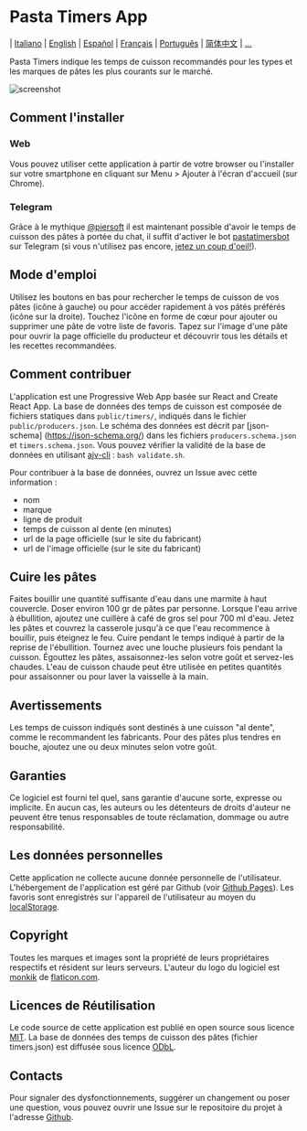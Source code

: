 # Pasta Timers App

| [Italiano](https://github.com/jenkin/pasta-timers-app/blob/master/README.md) | [English](https://github.com/jenkin/pasta-timers-app/blob/master/README-en.md) | [Español](https://github.com/jenkin/pasta-timers-app/blob/master/README-es.md) | [Français](https://github.com/jenkin/pasta-timers-app/blob/master/README-fr.md) | [Português](https://github.com/jenkin/pasta-timers-app/blob/master/README-pt.md) | [简体中文](https://github.com/jenkin/pasta-timers-app/blob/master/README-zh_HANS.md) | [...](https://github.com/jenkin/pasta-timers-app/issues/15)

Pasta Timers indique les temps de cuisson recommandés pour les types et les marques de pâtes les plus courants sur le marché.

![screenshot](https://repository-images.githubusercontent.com/214686946/4b0a8980-ed27-11e9-827f-88954c137291)

## Comment l'installer

### Web

Vous pouvez utiliser cette application à partir de votre browser ou l'installer sur votre smartphone en cliquant sur Menu > Ajouter à l'écran d'accueil (sur Chrome).

### Telegram

Grâce à le mythique [@piersoft](https://github.com/piersoft) il est maintenant possible d'avoir le temps de cuisson des pâtes à portée du chat, il suffit d'activer le bot [pastatimersbot](https://t.me/pastatimersbot) sur Telegram (si vous n'utilisez pas encore, [jetez un coup d'oeil!](https://telegram.org/)).

## Mode d'emploi

Utilisez les boutons en bas pour rechercher le temps de cuisson de vos pâtes (icône à gauche) ou pour accéder rapidement à vos pâtés préférés (icône sur la droite).
Touchez l'icône en forme de cœur pour ajouter ou supprimer une pâte de votre liste de favoris.
Tapez sur l'image d'une pâte pour ouvrir la page officielle du producteur et découvrir tous les détails et les recettes recommandées.

## Comment contribuer

L'application est une Progressive Web App basée sur React and Create React App.
La base de données des temps de cuisson est composée de fichiers statiques dans `public/timers/`, indiqués dans le fichier `public/producers.json`.
Le schéma des données est décrit par [json-schema] (https://json-schema.org/) dans les fichiers `producers.schema.json` et `timers.schema.json`.
Vous pouvez vérifier la validité de la base de données en utilisant [ajv-cli](https://github.com/jessedc/ajv-cli) : `bash validate.sh`.

Pour contribuer à la base de données, ouvrez un Issue avec cette information :

* nom
* marque
* ligne de produit
* temps de cuisson al dente (en minutes)
* url de la page officielle (sur le site du fabricant)
* url de l'image officielle (sur le site du fabricant)

## Cuire les pâtes

Faites bouillir une quantité suffisante d'eau dans une marmite à haut couvercle.
Doser environ 100 gr de pâtes par personne.
Lorsque l'eau arrive à ébullition, ajoutez une cuillère à café de gros sel pour 700 ml d'eau.
Jetez les pâtes et couvrez la casserole jusqu'à ce que l'eau recommence à bouillir, puis éteignez le feu.
Cuire pendant le temps indiqué à partir de la reprise de l'ébullition.
Tournez avec une louche plusieurs fois pendant la cuisson.
Égouttez les pâtes, assaisonnez-les selon votre goût et servez-les chaudes.
L'eau de cuisson chaude peut être utilisée en petites quantités pour assaisonner ou pour laver la vaisselle à la main.

## Avertissements

Les temps de cuisson indiqués sont destinés à une cuisson "al dente", comme le recommandent les fabricants.
Pour des pâtes plus tendres en bouche, ajoutez une ou deux minutes selon votre goût.

## Garanties

Ce logiciel est fourni tel quel, sans garantie d'aucune sorte, expresse ou implicite.
En aucun cas, les auteurs ou les détenteurs de droits d'auteur ne peuvent être tenus responsables de toute réclamation, dommage ou autre responsabilité.

## Les données personnelles

Cette application ne collecte aucune donnée personnelle de l'utilisateur.
L'hébergement de l'application est géré par Github (voir <a href="https://pages.github.com/" rel="noopener noreferrer" target="_blank">Github Pages</a>).
Les favoris sont enregistrés sur l'appareil de l'utilisateur au moyen du <a href="https://developer.mozilla.org/en-US/docs/Web/API/Window/localStorage" rel="noopener noreferrer" target="_blank">localStorage</a>.

## Copyright

Toutes les marques et images sont la propriété de leurs propriétaires respectifs et résident sur leurs serveurs.
L'auteur du logo du logiciel est <a href="https://www.flaticon.com/authors/monkik" title="monkik">monkik</a> de <a href="https://www.flaticon.com/" title="Flaticon">flaticon.com</a>.

## Licences de Réutilisation

Le code source de cette application est publié en open source sous licence <a href="https://tldrlegal.com/license/mit-license" rel="noopener noreferrer" target="_blank">MIT</a>.
La base de données des temps de cuisson des pâtes (fichier timers.json) est diffusée sous licence <a href="https://tldrlegal.com/license/odc-open-database-license-(odbl)" rel="noopener noreferrer" target="_blank">ODbL</a>.

## Contacts

Pour signaler des dysfonctionnements, suggérer un changement ou poser une question, vous pouvez ouvrir une Issue sur le repositoire du projet à l'adresse <a href="https://github.com/jenkin/pasta-timers-app/issues" rel="noopener noreferrer" target="_blank">Github</a>.
